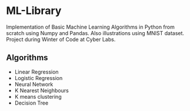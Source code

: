 # ML-Library

Implementation of Basic Machine Learning Algorithms in Python from scratch using Numpy and Pandas. Also illustrations using MNIST dataset. Project during Winter of Code at Cyber Labs.

## Algorithms

- Linear Regression
- Logistic Regression
- Neural Network
- K Nearest Neighbours
- K means clustering
- Decision Tree
